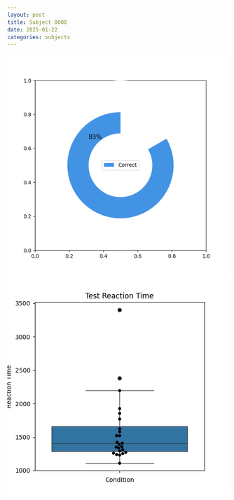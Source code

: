 ```yaml
---
layout: post
title: Subject 8008
date: 2025-01-22
categories: subjects
---
```


![](data/8008/run-18/8008_FN_acc_test.png)
![](data/8008/run-18/8008_FN_rt.png)
